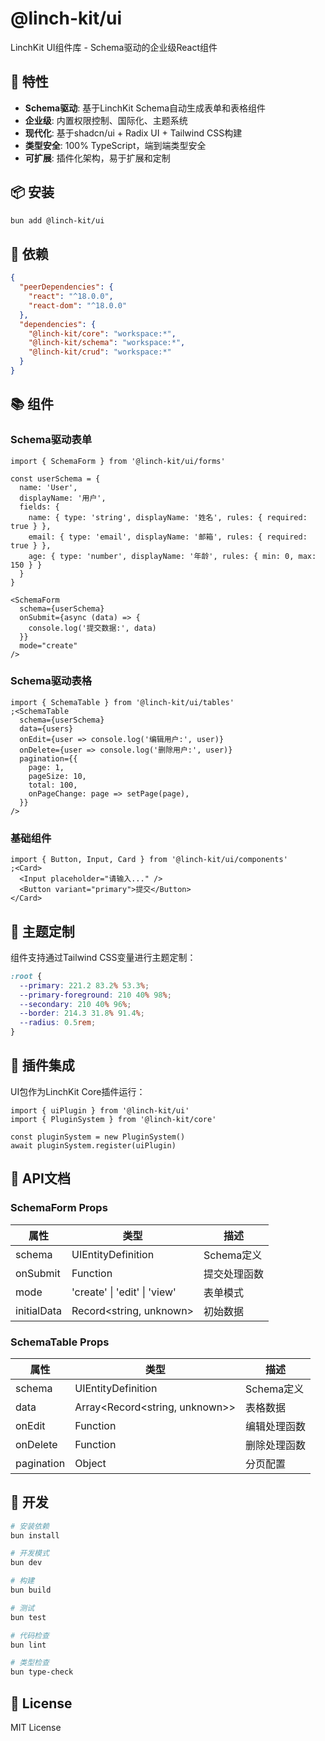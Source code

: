 # @linch-kit/ui

LinchKit UI组件库 - Schema驱动的企业级React组件

## 🚀 特性

- **Schema驱动**: 基于LinchKit Schema自动生成表单和表格组件
- **企业级**: 内置权限控制、国际化、主题系统
- **现代化**: 基于shadcn/ui + Radix UI + Tailwind CSS构建
- **类型安全**: 100% TypeScript，端到端类型安全
- **可扩展**: 插件化架构，易于扩展和定制

## 📦 安装

```bash
bun add @linch-kit/ui
```

## 🔧 依赖

```json
{
  "peerDependencies": {
    "react": "^18.0.0",
    "react-dom": "^18.0.0"
  },
  "dependencies": {
    "@linch-kit/core": "workspace:*",
    "@linch-kit/schema": "workspace:*",
    "@linch-kit/crud": "workspace:*"
  }
}
```

## 📚 组件

### Schema驱动表单

```tsx
import { SchemaForm } from '@linch-kit/ui/forms'

const userSchema = {
  name: 'User',
  displayName: '用户',
  fields: {
    name: { type: 'string', displayName: '姓名', rules: { required: true } },
    email: { type: 'email', displayName: '邮箱', rules: { required: true } },
    age: { type: 'number', displayName: '年龄', rules: { min: 0, max: 150 } }
  }
}

<SchemaForm
  schema={userSchema}
  onSubmit={async (data) => {
    console.log('提交数据:', data)
  }}
  mode="create"
/>
```

### Schema驱动表格

```tsx
import { SchemaTable } from '@linch-kit/ui/tables'
;<SchemaTable
  schema={userSchema}
  data={users}
  onEdit={user => console.log('编辑用户:', user)}
  onDelete={user => console.log('删除用户:', user)}
  pagination={{
    page: 1,
    pageSize: 10,
    total: 100,
    onPageChange: page => setPage(page),
  }}
/>
```

### 基础组件

```tsx
import { Button, Input, Card } from '@linch-kit/ui/components'
;<Card>
  <Input placeholder="请输入..." />
  <Button variant="primary">提交</Button>
</Card>
```

## 🎨 主题定制

组件支持通过Tailwind CSS变量进行主题定制：

```css
:root {
  --primary: 221.2 83.2% 53.3%;
  --primary-foreground: 210 40% 98%;
  --secondary: 210 40% 96%;
  --border: 214.3 31.8% 91.4%;
  --radius: 0.5rem;
}
```

## 🔌 插件集成

UI包作为LinchKit Core插件运行：

```tsx
import { uiPlugin } from '@linch-kit/ui'
import { PluginSystem } from '@linch-kit/core'

const pluginSystem = new PluginSystem()
await pluginSystem.register(uiPlugin)
```

## 📖 API文档

### SchemaForm Props

| 属性        | 类型                         | 描述         |
| ----------- | ---------------------------- | ------------ |
| schema      | UIEntityDefinition           | Schema定义   |
| onSubmit    | Function                     | 提交处理函数 |
| mode        | 'create' \| 'edit' \| 'view' | 表单模式     |
| initialData | Record<string, unknown>      | 初始数据     |

### SchemaTable Props

| 属性       | 类型                           | 描述         |
| ---------- | ------------------------------ | ------------ |
| schema     | UIEntityDefinition             | Schema定义   |
| data       | Array<Record<string, unknown>> | 表格数据     |
| onEdit     | Function                       | 编辑处理函数 |
| onDelete   | Function                       | 删除处理函数 |
| pagination | Object                         | 分页配置     |

## 🧪 开发

```bash
# 安装依赖
bun install

# 开发模式
bun dev

# 构建
bun build

# 测试
bun test

# 代码检查
bun lint

# 类型检查
bun type-check
```

## 📄 License

MIT License
